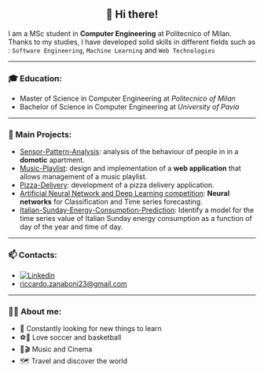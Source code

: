 <h2 align="center" style="font-weight:bold"> <b> 👋 Hi there! </h2> </b>
  
I am a MSc student in **Computer Engineering** at Politecnico of Milan.  
Thanks to my studies, I have developed solid skills in different fields such as : `Software Engineering`, `Machine Learning` and `Web Technologies`

---
### 🎓 Education:
* Master of Science in Computer Engineering at *Politecnico of Milan*
* Bachelor of Science in Computer Engineering at *University of Pavia*
---
### 📌 Main Projects:
* [Sensor-Pattern-Analysis](https://github.com/RiccardoZanaboni/sensor-pattern-analysis): analysis of the behaviour of people in in a **domotic** apartment.
* [Music-Playlist](https://github.com/RiccardoZanaboni/MusicPlaylist): design and implementation of a **web application** that allows management of a music playlist.
* [Pizza-Delivery](https://github.com/RiccardoZanaboni/Pizza-Delivery): development of a pizza delivery application.
* [Artificial Neural Network and Deep Learning competition](https://github.com/RiccardoZanaboni/Artificial-Neural-Networks-competition): **Neural networks** for Classification and Time series forecasting.
* [Italian-Sunday-Energy-Consumption-Prediction](https://github.com/RiccardoZanaboni/Italian-Sunday-Energy-Consumption-Prediction): Identify a model for the time series value of Italian Sunday energy consumption as a function of day of the year and time of day.
  
---
### 📫 Contacts:
* [![Linkedin](https://camo.githubusercontent.com/6dc9828248fb64760c234f5b24c275a4912e9bb546c281d0c8e67cecb3381669/68747470733a2f2f696d672e736869656c64732e696f2f62616467652f2d4c696e6b6564496e2d626c75653f7374796c653d666c6174266c6f676f3d4c696e6b6564696e266c6f676f436f6c6f723d7768697465)](https://www.linkedin.com/in/riccardozanaboni/)
* riccardo.zanaboni23@gmail.com
---
### 👦🏻 About me:
* 🧠 Constantly looking for new things to learn
* ⚽🏀 Love soccer and basketball
* 🎵🎬 Music and Cinema
* 🗺 Travel and discover the world
